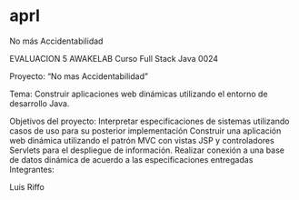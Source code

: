 # aprl
No más Accidentabilidad

EVALUACION 5 AWAKELAB
Curso Full Stack Java 0024

Proyecto: “No mas Accidentabilidad”

Tema: Construir aplicaciones web dinámicas utilizando el entorno de desarrollo Java.

Objetivos del proyecto:
 Interpretar especificaciones de sistemas utilizando casos de uso para su posterior implementación
 Construir una aplicación web dinámica utilizando el patrón MVC con vistas JSP y controladores Servlets para el despliegue de información.
 Realizar conexión a una base de datos dinámica de acuerdo a las especificaciones entregadas
Integrantes:

Luis Riffo

